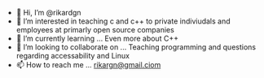 - 👋 Hi, I’m @rikardgn
- 👀 I’m interested in teaching c and c++ to private indiviudals and employees at primarly open source companies
- 🌱 I’m currently learning ...
Even more about C++
- 💞️ I’m looking to collaborate on ...
Teaching programming and questions regarding accessability and Linux
- 📫 How to reach me ...
rikargn@gmail.ciom
<!---
rikardgn/rikardgn is a ✨ special ✨ repository because its `README.md` (this file) appears on your GitHub profile.
You can click the Preview link to take a look at your changes.
--->
